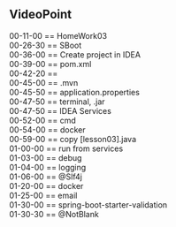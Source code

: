 
VideoPoint
---

00-11-00 == HomeWork03  
00-26-30 == SBoot   
00-36-00 == Create project in IDEA   
00-39-00 == pom.xml   
00-42-20 ==    
00-45-00 == .mvn   
00-45-50 == application.properties   
00-47-50 == terminal, .jar   
00-47-50 == IDEA Services   
00-52-00 == cmd   
00-54-00 == docker   
00-59-00 == copy [lesson03].java   
01-00-00 == run from services  
01-03-00 == debug  
01-04-00 == logging  
01-06-00 == @Slf4j  
01-20-00 == docker  
01-25-00 == email  
01-30-00 == spring-boot-starter-validation</artifactId></dependency>  
01-30-30 == @NotBlank  
  


 



